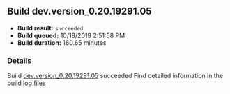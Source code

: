 ## Build dev.version_0.20.19291.05
- **Build result:** `succeeded`
- **Build queued:** 10/18/2019 2:51:58 PM
- **Build duration:** 160.65 minutes
### Details
Build [dev.version_0.20.19291.05](https://winappstudio.visualstudio.com/web/build.aspx?pcguid=a4ef43be-68ce-4195-a619-079b4d9834c2&builduri=vstfs%3a%2f%2f%2fBuild%2fBuild%2f31511) succeeded
Find detailed information in the [build log files]()
